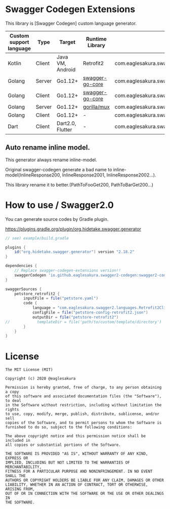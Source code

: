 # Swagger Codegen Extensions

This library is [Swagger Codegen] custom language generator.

|Custom support language|Type|Target|Runtime Library|Language Class|
|---|---|---|---|---|
|Kotlin|Client|Java VM, Android|Retrofit2|com.eaglesakura.swagger2.languages.Retrofit2ClientCodegen|
|Golang|Server|Go1.12+|[swagger-go-core](https://github.com/eaglesakura/swagger-go-core)|com.eaglesakura.swagger2.languages.Go112ServerCodegen|
|Golang|Client|Go1.12+|[swagger-go-core](https://github.com/eaglesakura/swagger-go-core)|com.eaglesakura.swagger2.languages.Go112ClientCodegen|
|Golang|Server|Go1.12+|[gorilla/mux](https://github.com/gorilla/mux)|com.eaglesakura.swagger2.languages.Go112ServerCodegen2|
|Golang|Client|Go1.12+|-|com.eaglesakura.swagger2.languages.Go112ClientCodegen2|
|Dart|Client|Dart2.0, Flutter|-|com.eaglesakura.swagger2.languages.Dart2ClientCodegen|

## Auto rename inline model.

This generator always rename inline-model.

Original swagger-codegen generate a bad name to inline-model(InlineResponse200, InlineResponse2001, InlineResponse2002...).

This library rename it to better.(PathToFooGet200, PathToBarGet200...)

# How to use / Swagger2.0

You can generate source codes by Gradle plugin.

https://plugins.gradle.org/plugin/org.hidetake.swagger.generator

```gradle
// see) example/build.gradle

plugins {
    id("org.hidetake.swagger.generator") version "2.18.2"
}

dependencies {
    // Replace swagger-codegen-extensions version!!
    swaggerCodegen 'io.github.eaglesakura.swagger2-codegen:swagger2-codegen:+'
}

swaggerSources {
    petstore_retrofit2 {
        inputFile = file("petstore.yaml")
        code {
            language = "com.eaglesakura.swagger2.languages.Retrofit2ClientCodegen"
            configFile = file("petstore-config-retrofit2.json")
            outputDir = file("petstore-retrofit2")
//            templateDir = file('path/to/custom/template/directory')
        }
    }
}

```

# License

```
The MIT License (MIT)

Copyright (c) 2020 @eaglesakura

Permission is hereby granted, free of charge, to any person obtaining a copy
of this software and associated documentation files (the "Software"), to deal
in the Software without restriction, including without limitation the rights
to use, copy, modify, merge, publish, distribute, sublicense, and/or sell
copies of the Software, and to permit persons to whom the Software is
furnished to do so, subject to the following conditions:

The above copyright notice and this permission notice shall be included in
all copies or substantial portions of the Software.

THE SOFTWARE IS PROVIDED "AS IS", WITHOUT WARRANTY OF ANY KIND, EXPRESS OR
IMPLIED, INCLUDING BUT NOT LIMITED TO THE WARRANTIES OF MERCHANTABILITY,
FITNESS FOR A PARTICULAR PURPOSE AND NONINFRINGEMENT. IN NO EVENT SHALL THE
AUTHORS OR COPYRIGHT HOLDERS BE LIABLE FOR ANY CLAIM, DAMAGES OR OTHER
LIABILITY, WHETHER IN AN ACTION OF CONTRACT, TORT OR OTHERWISE, ARISING FROM,
OUT OF OR IN CONNECTION WITH THE SOFTWARE OR THE USE OR OTHER DEALINGS IN
THE SOFTWARE.
```

